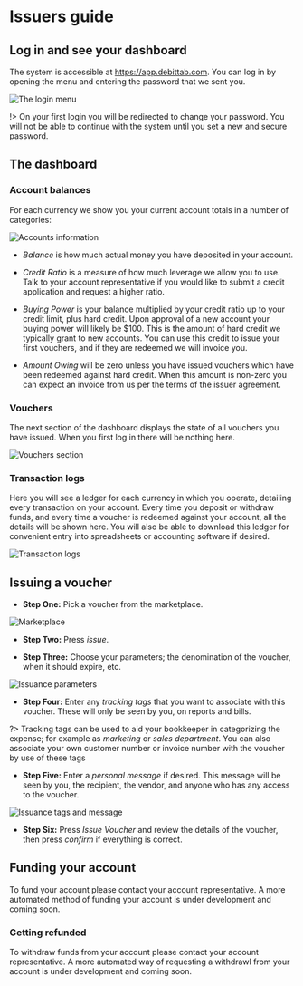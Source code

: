 # Issuers guide

## Log in and see your dashboard
The system is accessible at https://app.debittab.com. You
can log in by opening the menu and entering the password
that we sent you.

![The login menu](/_media/screens/login.jpg ':class=screen')

!> On your first login you will be redirected to change your
password. You will not be able to continue with the system
until you set a new and secure password.

## The dashboard

### Account balances
For each currency we show you your current account totals in
a number of categories:

![Accounts information](/_media/screens/accounts.jpg ':class=screen')

* *Balance* is how much actual money you have deposited in
your account.

* *Credit Ratio* is a measure of how much leverage we allow
you to use. Talk to your account representative if you would
like to submit a credit application and request a higher
ratio.

* *Buying Power* is your balance multiplied by your credit
ratio up to your credit limit, plus hard credit. Upon
approval of a new account your buying power will likely be
$100. This is the amount of hard credit we typically grant
to new accounts. You can use this credit to issue your first
vouchers, and if they are redeemed we will invoice you.

* *Amount Owing* will be zero unless you have issued
vouchers which have been redeemed against hard credit. When
this amount is non-zero you can expect an invoice from us
per the terms of the issuer agreement.

### Vouchers
The next section of the dashboard displays the state of all
vouchers you have issued. When you first log in there will
be nothing here.

![Vouchers section](/_media/screens/vouchers.jpg ':class=screen')

### Transaction logs
Here you will see a ledger for each currency in which you
operate, detailing every transaction on your account. Every
time you deposit or withdraw funds, and every time a voucher
is redeemed against your account, all the details will be
shown here. You will also be able to download this ledger
for convenient entry into spreadsheets or accounting
software if desired.

![Transaction logs](/_media/screens/transactions.jpg ':class=screen')

## Issuing a voucher
- **Step One:** Pick a voucher from the marketplace.

![Marketplace](/_media/screens/marketplace.jpg ':class=screen')

- **Step Two:** Press *issue*.

- **Step Three:** Choose your parameters; the denomination
of the voucher, when it should expire, etc.

![Issuance parameters](/_media/screens/issue_params.jpg ':class=screen')

- **Step Four:** Enter any *tracking tags* that you want to
associate with this voucher. These will only be seen by you,
on reports and bills.

?> Tracking tags can be used to aid your bookkeeper in
categorizing the expense; for example as *marketing* or
*sales department*. You can also associate your own customer
number or invoice number with the voucher by use of these
tags

- **Step Five:** Enter a *personal message* if desired. This
message will be seen by you, the recipient, the vendor, and
anyone who has any access to the voucher.

![Issuance tags and message](/_media/screens/issue_tags_message.jpg ':class=screen')

- **Step Six:** Press *Issue Voucher* and review the details
of the voucher, then press *confirm* if everything is
correct.

## Funding your account
To fund your account please contact your account
representative. A more automated method of funding your
account is under development and coming soon.

### Getting refunded
To withdraw funds from your account please contact your
account representative. A more automated way of requesting a
withdrawl from your account is under development and coming
soon.

